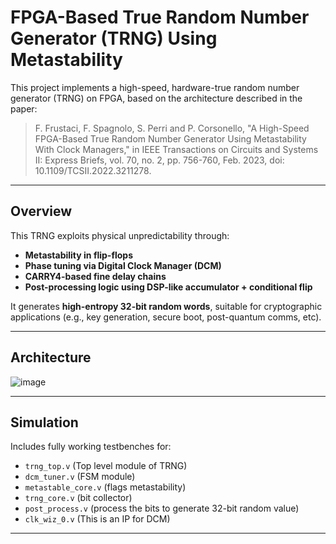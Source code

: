 # FPGA-Based True Random Number Generator (TRNG) Using Metastability 

This project implements a high-speed, hardware-true random number generator (TRNG) on FPGA, based on the architecture described in the paper:

> F. Frustaci, F. Spagnolo, S. Perri and P. Corsonello, "A High-Speed FPGA-Based True Random Number Generator Using Metastability With Clock Managers," in IEEE Transactions on Circuits and Systems II: Express Briefs, vol. 70, no. 2, pp. 756-760, Feb. 2023, doi: 10.1109/TCSII.2022.3211278. 

---

##  Overview

This TRNG exploits physical unpredictability through:
- **Metastability in flip-flops**
- **Phase tuning via Digital Clock Manager (DCM)**
- **CARRY4-based fine delay chains**
- **Post-processing logic using DSP-like accumulator + conditional flip**

It generates **high-entropy 32-bit random words**, suitable for cryptographic applications (e.g., key generation, secure boot, post-quantum comms, etc).

---

##  Architecture

![image](https://github.com/user-attachments/assets/ab804fd9-544e-4403-90e7-f77349a2b334)


---

##  Simulation

Includes fully working testbenches for:

- `trng_top.v` (Top level module of TRNG)
- `dcm_tuner.v` (FSM module)
- `metastable_core.v` (flags metastability)
- `trng_core.v` (bit collector)
- `post_process.v` (process the bits to generate 32-bit random value)
- `clk_wiz_0.v` (This is an IP for DCM)

---

